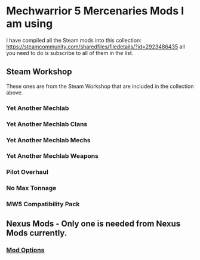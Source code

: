 # Mechwarrior 5 Mercenaries Mods I am using

I have compiled all the Steam mods into this collection: https://steamcommunity.com/sharedfiles/filedetails/?id=2923486435 all you need to do is subscribe to all of them in the list.

<!--- For the other ones you can just download all of them from this repository and dump them into your mods folder for Mech Warrior.-->

## Steam Workshop

These ones are from the Steam Workshop that are included in the collection above.

### Yet Another Mechlab

### Yet Another Mechlab Clans

### Yet Another Mechlab Mechs

### Yet Another Mechlab Weapons

### Pilot Overhaul

### No Max Tonnage

### MW5 Compatibility Pack

## Nexus Mods - Only one is needed from Nexus Mods currently.

### [Mod Options](https://www.nexusmods.com/mechwarrior5mercenaries/mods/537)


<!--- ### [Change Company Name](https://www.nexusmods.com/mechwarrior5mercenaries/mods/294) -->

<!--- ### [Coyotes Mission](https://www.nexusmods.com/mechwarrior5mercenaries/mods/263) -->

<!--- ### [Expanded Logos](https://www.nexusmods.com/mechwarrior5mercenaries/mods/381) -->

<!--- Both 0 and 1.  None of the other files. -->

<!--- ### [Glowing Cockpit Blue](https://www.nexusmods.com/mechwarrior5mercenaries/mods/138) -->

<!--- I just thought this color was cooler then yellow -->

<!-- ### [Lore Armor Repair](https://www.nexusmods.com/mechwarrior5mercenaries/mods/93) -->

<!--- ### [Pilot Overhaul](https://www.nexusmods.com/mechwarrior5mercenaries/mods/477) -->

<!--- ### [Max Tonnage](https://www.nexusmods.com/mechwarrior5mercenaries/mods/114) -->

<!--- ### [MW5 Compatibility Pack](https://www.nexusmods.com/mechwarrior5mercenaries/mods/168) -->

<!--- You need this for some reason. -->

<!--- ### [Timberwolf Gameplay Orignal Cockpit v1](https://www.nexusmods.com/mechwarrior5mercenaries/mods/621) -->

<!--- I just picked one of the variations I thought would look the coolest. -->
